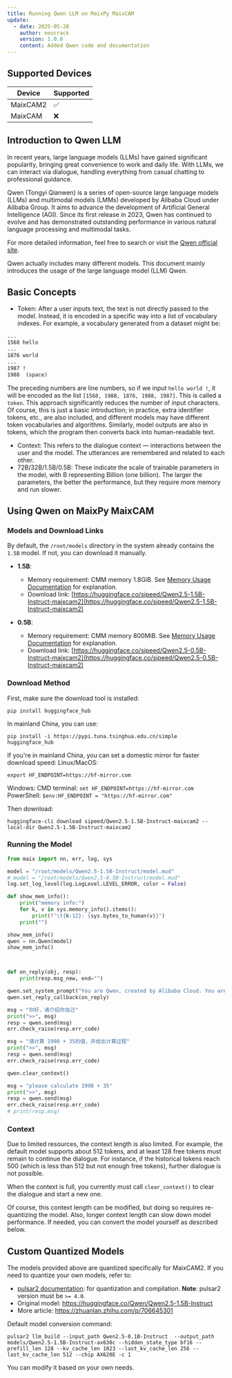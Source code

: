```yaml
---
title: Running Qwen LLM on MaixPy MaixCAM
update:
  - date: 2025-05-28
    author: neucrack
    version: 1.0.0
    content: Added Qwen code and documentation
---
```


## Supported Devices

| Device    | Supported |
| --------- | --------- |
| MaixCAM2  | ✅         |
| MaixCAM   | ❌         |


## Introduction to Qwen LLM

In recent years, large language models (LLMs) have gained significant popularity, bringing great convenience to work and daily life. With LLMs, we can interact via dialogue, handling everything from casual chatting to professional guidance.

Qwen (Tongyi Qianwen) is a series of open-source large language models (LLMs) and multimodal models (LMMs) developed by Alibaba Cloud under Alibaba Group. It aims to advance the development of Artificial General Intelligence (AGI). Since its first release in 2023, Qwen has continued to evolve and has demonstrated outstanding performance in various natural language processing and multimodal tasks.

For more detailed information, feel free to search or visit the [Qwen official site](https://qwen.readthedocs.io/zh-cn/latest/).

Qwen actually includes many different models. This document mainly introduces the usage of the large language model (LLM) Qwen.

## Basic Concepts

* Token: After a user inputs text, the text is not directly passed to the model. Instead, it is encoded in a specific way into a list of vocabulary indexes. For example, a vocabulary generated from a dataset might be:
```txt
...
1568 hello
...
1876 world
...
1987 !
1988  (space)
````

The preceding numbers are line numbers, so if we input `hello world !`, it will be encoded as the list `[1568, 1988, 1876, 1988, 1987]`. This is called a `token`. This approach significantly reduces the number of input characters. Of course, this is just a basic introduction; in practice, extra identifier tokens, etc., are also included, and different models may have different token vocabularies and algorithms. Similarly, model outputs are also in tokens, which the program then converts back into human-readable text.

* Context: This refers to the dialogue context — interactions between the user and the model. The utterances are remembered and related to each other.
* 72B/32B/1.5B/0.5B: These indicate the scale of trainable parameters in the model, with B representing Billion (one billion). The larger the parameters, the better the performance, but they require more memory and run slower.

## Using Qwen on MaixPy MaixCAM

### Models and Download Links

By default, the `/root/models` directory in the system already contains the `1.5B` model. If not, you can download it manually.

* **1.5B**:

  * Memory requirement: CMM memory 1.8GiB. See [Memory Usage Documentation](../pro/memory.md) for explanation.
  * Download link: [https://huggingface.co/sipeed/Qwen2.5-1.5B-Instruct-maixcam2](https://huggingface.co/sipeed/Qwen2.5-1.5B-Instruct-maixcam2)
* **0.5B**:

  * Memory requirement: CMM memory 800MiB. See [Memory Usage Documentation](../pro/memory.md) for explanation.
  * Download link: [https://huggingface.co/sipeed/Qwen2.5-0.5B-Instruct-maixcam2](https://huggingface.co/sipeed/Qwen2.5-0.5B-Instruct-maixcam2)

### Download Method

First, make sure the download tool is installed:

```
pip install huggingface_hub
```

In mainland China, you can use:

```
pip install -i https://pypi.tuna.tsinghua.edu.cn/simple huggingface_hub
```

If you're in mainland China, you can set a domestic mirror for faster download speed:
Linux/MacOS:

```
export HF_ENDPOINT=https://hf-mirror.com
```

Windows:
CMD terminal: `set HF_ENDPOINT=https://hf-mirror.com`
PowerShell: `$env:HF_ENDPOINT = "https://hf-mirror.com"`

Then download:

```shell
huggingface-cli download sipeed/Qwen2.5-1.5B-Instruct-maixcam2 --local-dir Qwen2.5-1.5B-Instruct-maixcam2
```

### Running the Model

```python
from maix import nn, err, log, sys

model = "/root/models/Qwen2.5-1.5B-Instruct/model.mud"
# model = "/root/models/Qwen2.5-0.5B-Instruct/model.mud"
log.set_log_level(log.LogLevel.LEVEL_ERROR, color = False)

def show_mem_info():
    print("memory info:")
    for k, v in sys.memory_info().items():
        print(f"\t{k:12}: {sys.bytes_to_human(v)}")
    print("")

show_mem_info()
qwen = nn.Qwen(model)
show_mem_info()



def on_reply(obj, resp):
    print(resp.msg_new, end="")

qwen.set_system_prompt("You are Qwen, created by Alibaba Cloud. You are a helpful assistant.")
qwen.set_reply_callback(on_reply)

msg = "你好，请介绍你自己"
print(">>", msg)
resp = qwen.send(msg)
err.check_raise(resp.err_code)

msg = "请计算 1990 + 35的值，并给出计算过程"
print(">>", msg)
resp = qwen.send(msg)
err.check_raise(resp.err_code)

qwen.clear_context()

msg = "please calculate 1990 + 35"
print(">>", msg)
resp = qwen.send(msg)
err.check_raise(resp.err_code)
# print(resp.msg)
```

### Context

Due to limited resources, the context length is also limited. For example, the default model supports about 512 tokens, and at least 128 free tokens must remain to continue the dialogue. For instance, if the historical tokens reach 500 (which is less than 512 but not enough free tokens), further dialogue is not possible.

When the context is full, you currently must call `clear_context()` to clear the dialogue and start a new one.

Of course, this context length can be modified, but doing so requires re-quantizing the model. Also, longer context length can slow down model performance. If needed, you can convert the model yourself as described below.

## Custom Quantized Models

The models provided above are quantized specifically for MaixCAM2. If you need to quantize your own models, refer to:
* [pulsar2 documentation](https://pulsar2-docs.readthedocs.io/zh-cn/latest/appendix/build_llm.html): for quantization and compilation. **Note**: pulsar2 version must be `>= 4.0`.
* Original model: https://huggingface.co/Qwen/Qwen2.5-1.5B-Instruct
* More article: https://zhuanlan.zhihu.com/p/706645301

Default model conversion command:

```shell
pulsar2 llm_build --input_path Qwen2.5-0.1B-Instruct  --output_path models/Qwen2.5-1.5B-Instruct-ax630c --hidden_state_type bf16 --prefill_len 128 --kv_cache_len 1023 --last_kv_cache_len 256 --last_kv_cache_len 512 --chip AX620E -c 1
```

You can modify it based on your own needs.
